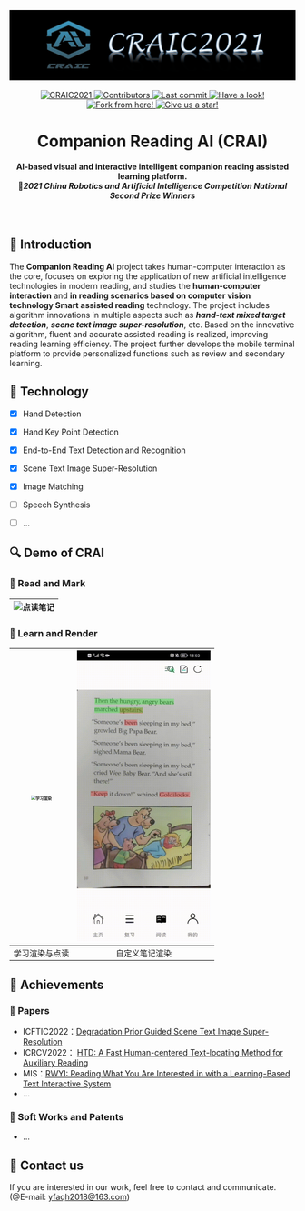 ![CRAIC2021](README.assets/CRAIC2021.png)

<p align="center">
    <a href="https://www.caairobot.com">
        <img src="https://img.shields.io/badge/CRAIC-2021-blue" alt="CRAIC2021">
    </a>
    <a href="https://github.com/yfaqh/CRAI/graphs/contributors">
        <img src="https://img.shields.io/github/contributors/yfaqh/CRAI" alt="Contributors">
    </a>
    <a href="https://github.com/yfaqh/CRAI/commit/main">
        <img src="https://img.shields.io/github/last-commit/yfaqh/CRAI" alt="Last commit">
    </a>
    <a href="https://github.com/yfaqh/CRAI">
        <img src="https://img.shields.io/github/watchers/yfaqh/CRAI?style=social" alt="Have a look!">
    </a>
    <a href="https://github.com/yfaqh/CRAI">
        <img src="https://img.shields.io/github/forks/yfaqh/CRAI?style=social" alt="Fork from here!">
    </a>
    <a href="https://github.com/yfaqh/CRAI">
        <img src="https://img.shields.io/github/stars/yfaqh/CRAI?style=social" alt="Give us a star!">
    </a>
</p>
<h1 align="center">
    Companion Reading AI (CRAI)
</h1>
<h4 align="center">
    AI-based visual and interactive intelligent companion reading assisted learning platform.<br/>
    🥈<i>2021 China Robotics and Artificial Intelligence Competition National Second Prize Winners</i>
</h4><br/>

## 🚩  Introduction

The **Companion Reading AI** project takes human-computer interaction as the core, focuses on exploring the application of new artificial intelligence technologies in modern reading, and studies the **human-computer interaction** and **in reading scenarios based on computer vision technology Smart assisted reading** technology. The project includes algorithm innovations in multiple aspects such as ***hand-text mixed target detection***, ***scene text image super-resolution***, etc. Based on the innovative algorithm, fluent and accurate assisted reading is realized, improving reading learning efficiency. The project further develops the mobile terminal platform to provide personalized functions such as review and secondary learning.



## 🔑  Technology

- [x] Hand Detection
- [x] Hand Key Point Detection
- [x] End-to-End Text Detection and Recognition
- [x] Scene Text Image Super-Resolution
- [x] Image Matching
- [ ] Speech Synthesis
- [ ] ...



## 🔍  Demo of CRAI

### 📖  Read and Mark

| ![点读笔记](README.assets/点读笔记.gif) |
| :-------------------------------------: |

### 📲  Learn and Render

| <img src="README.assets/学习渲染.gif" alt="学习渲染" style="zoom: 50%;" /> | <img src="README.assets/自定义笔记渲染.gif" alt="自定义笔记渲染" style="zoom: 50%;" /> |
| :----------------------------------------------------------: | :----------------------------------------------------------: |
|                        学习渲染与点读                        |                        自定义笔记渲染                        |



## 🎯  Achievements

### 📄  Papers

- ICFTIC2022：[Degradation Prior Guided Scene Text Image Super-Resolution](https://ieeexplore.ieee.org/abstract/document/10075240/)
- ICRCV2022： [HTD: A Fast Human-centered Text-locating Method for Auxiliary Reading](https://ieeexplore.ieee.org/abstract/document/9953262/)
- MIS：[RWYI: Reading What You Are Interested in with a Learning-Based Text Interactive System](https://www.hindawi.com/journals/misy/2022/6378011/)
- ...

### 📑  Soft Works and Patents

- ...



## 🔗  Contact us

If you are interested in our work, feel free to contact and communicate. (@E-mail: yfaqh2018@163.com)

